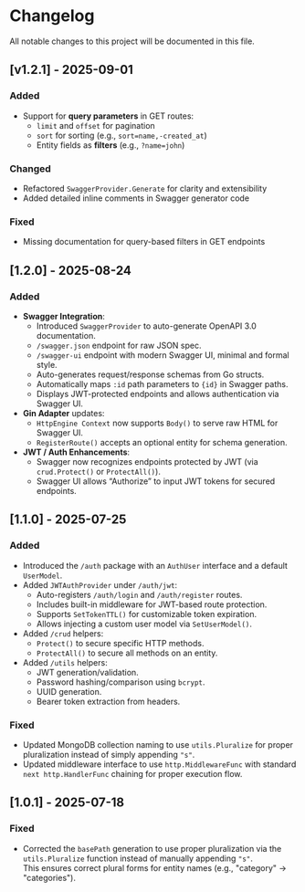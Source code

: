 # Changelog

All notable changes to this project will be documented in this file.

## [v1.2.1] - 2025-09-01
### Added
- Support for **query parameters** in GET routes:
  - `limit` and `offset` for pagination
  - `sort` for sorting (e.g., `sort=name,-created_at`)
  - Entity fields as **filters** (e.g., `?name=john`)

### Changed
- Refactored `SwaggerProvider.Generate` for clarity and extensibility
- Added detailed inline comments in Swagger generator code

### Fixed
- Missing documentation for query-based filters in GET endpoints

## [1.2.0] - 2025-08-24
### Added
- **Swagger Integration**:
  - Introduced `SwaggerProvider` to auto-generate OpenAPI 3.0 documentation.
  - `/swagger.json` endpoint for raw JSON spec.
  - `/swagger-ui` endpoint with modern Swagger UI, minimal and formal style.
  - Auto-generates request/response schemas from Go structs.
  - Automatically maps `:id` path parameters to `{id}` in Swagger paths.
  - Displays JWT-protected endpoints and allows authentication via Swagger UI.
- **Gin Adapter** updates:
  - `HttpEngine Context` now supports `Body()` to serve raw HTML for Swagger UI.
  - `RegisterRoute()` accepts an optional entity for schema generation.
- **JWT / Auth Enhancements**:
  - Swagger now recognizes endpoints protected by JWT (via `crud.Protect()` or `ProtectAll()`).
  - Swagger UI allows “Authorize” to input JWT tokens for secured endpoints.

## [1.1.0] - 2025-07-25
### Added
- Introduced the `/auth` package with an `AuthUser` interface and a default `UserModel`.
- Added `JWTAuthProvider` under `/auth/jwt`:
  - Auto-registers `/auth/login` and `/auth/register` routes.
  - Includes built-in middleware for JWT-based route protection.
  - Supports `SetTokenTTL()` for customizable token expiration.
  - Allows injecting a custom user model via `SetUserModel()`.
- Added `/crud` helpers:
  - `Protect()` to secure specific HTTP methods.
  - `ProtectAll()` to secure all methods on an entity.
- Added `/utils` helpers:
  - JWT generation/validation.
  - Password hashing/comparison using `bcrypt`.
  - UUID generation.
  - Bearer token extraction from headers.
### Fixed
- Updated MongoDB collection naming to use `utils.Pluralize` for proper pluralization instead of simply appending `"s"`.
- Updated middleware interface to use `http.MiddlewareFunc` with standard `next http.HandlerFunc` chaining for proper execution flow.

## [1.0.1] - 2025-07-18
### Fixed
- Corrected the `basePath` generation to use proper pluralization via the `utils.Pluralize` function instead of manually appending `"s"`.  
  This ensures correct plural forms for entity names (e.g., "category" → "categories").
